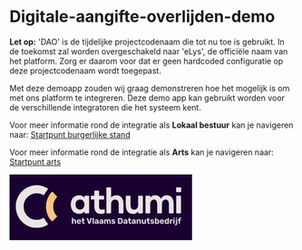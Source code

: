 # Digitale-aangifte-overlijden-demo
**Let op:** 'DAO' is de tijdelijke projectcodenaam die tot nu toe is gebruikt. In de toekomst zal worden overgeschakeld naar 'eLys', de officiële naam van het platform. Zorg er daarom voor dat er geen hardcoded configuratie op deze projectcodenaam wordt toegepast.

Met deze demoapp zouden wij graag demonstreren hoe het mogelijk is om met ons platform te integreren.
Deze demo app kan gebruikt worden voor de verschillende integratoren die het systeem kent. 

Voor meer informatie rond de integratie als **Lokaal bestuur** kan je navigeren naar: [Startpunt burgerlijke stand](burgerlijke-stand/doc/README.md)

Voor meer informatie rond de integratie als **Arts** kan je navigeren naar: [Startpunt arts](vaststelling/doc/README.md)

![screenshot](static/athumi.jpg)


